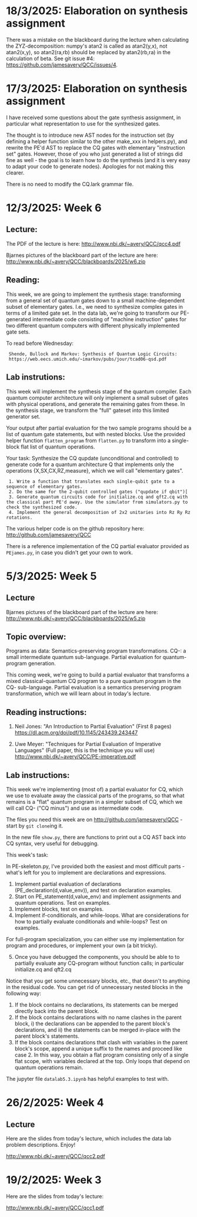 # 18/3/2025: Elaboration on synthesis assignment

There was a mistake on the blackboard during the lecture when calculating the ZYZ-decomposition: numpy's atan2 is called as atan2(y,x), not atan2(x,y), so atan2(ra,rb) should be replaced by atan2(rb,ra) in the calculation of beta. See git issue #4: https://github.com/jamesavery/QCC/issues/4.

# 17/3/2025: Elaboration on synthesis assignment

I have received some questions about the gate synthesis assignment, in particular what representation to use for the synthesized gates. 

The thought is to introduce new AST nodes for the instruction set (by defining a helper function similar to the other make_xxx in helpers.py), and rewrite the PE'd AST to replace the CQ gates with elementary "instruction set" gates. However, those of you who just generated a list of strings did fine as well - the goal is to learn how to do the synthesis (and it is very easy to adapt your code to generate nodes). Apologies for not making this clearer.

There is no need to modify the CQ.lark grammar file.

# 12/3/2025: Week 6

## Lecture: 

The PDF of the lecture is here:
http://www.nbi.dk/~avery/QCC/qcc4.pdf

Bjarnes pictures of the blackboard part of the lecture are here:
http://www.nbi.dk/~avery/QCC/blackboards/2025/w6.zip

## Reading:

This week, we are going to implement the synthesis stage: transforming from a general set of quantum gates down to a small machine-dependent subset of elementary gates. I.e., we need to synthesize complex gates in terms of a limited gate set. In the data lab, we're going to transform our PE-generated intermediate code consisting of "machine instruction" gates for two different quantum computers with different physically implemented gate sets.

To read before Wednesday:

     Shende, Bullock and Markov: Synthesis of Quantum Logic Circuits: 
     https://web.eecs.umich.edu/~imarkov/pubs/jour/tcad06-qsd.pdf
 
## Lab instrutions:

This week will implement the synthesis stage of the quantum compiler. Each quantum computer architecture will only implement a small subset of gates with physical operations, and generate the remaining gates from these. In the synthesis stage, we transform the "full" gateset into this limited generator set.

Your output after partial evaluation for the two sample programs should be a list of quantum gate statements, but with nested blocks. Use the provided helper function `flatten_program` from `flatten.py` to transform into a single-block flat list of quantum operations.

Your task: Synthesize the CQ qupdate (unconditional and controlled) to generate code for a quantum architecture Q that implements only the operations {X,SX,CX,RZ,measure}, which we will call "elementary gates".

     1. Write a function that translates each single-qubit gate to a sequence of elementary gates.
     2. Do the same for the 2-qubit controlled gates ("qupdate if qbit")[
     3. Generate quantum circuits code for initialize.cq and qft2.cq with the classical part PE'd away. Use the simulator from simulators.py to check the synthesized code.
     4. Implement the general decomposition of 2x2 unitaries into Rz Ry Rz rotations.
     
The various helper code is on the github repository here: http://github.com/jamesavery/QCC

There is a reference implementation of the CQ partial evaluator provided as `PEjames.py`, in case you didn't get your own to work.

# 5/3/2025: Week 5

## Lecture
Bjarnes pictures of the blackboard part of the lecture are here:
http://www.nbi.dk/~avery/QCC/blackboards/2025/w5.zip

## Topic overview:

Programs as data: Semantics-preserving program transformations.
CQ-: a small intermediate quantum sub-language.
Partial evaluation for quantum-program generation.

This coming week, we're going to build a partial evaluator that transforms a mixed classical-quantum CQ program to a pure quantum program in the CQ- sub-language. Partial evaluation is a semantics preserving program transformation, which we will learn about in today's lecture.

## Reading instructions:

1. Neil Jones: "An Introduction to Partial Evaluation" (First 8 pages)
https://dl.acm.org/doi/pdf/10.1145/243439.243447

2. Uwe Meyer: "Techniques for Partial Evaluation of Imperative
Languages" (Full paper, this is the technique you will use)
http://www.nbi.dk/~avery/QCC/PE-imperative.pdf

## Lab instructions:

This week we're implementing (most of) a partial evaluator for CQ, which we use to evaluate away the classical parts of the programs, so that what remains is a "flat" quantum program in a simpler subset of CQ, which we will call CQ- ("CQ minus") and use as intermediate code. 

The files you need this week are on http://github.com/jamesavery/QCC - start by `git clone`ing it.

In the new file `show.py`, there are functions to print out a CQ AST back into CQ syntax, very useful for debugging.

This week's task:

In PE-skeleton.py, I've provided both the easiest and most difficult parts - what's left for you to implement are declarations and expressions. 

1. Implement partial evaluation of declarations (PE_declaration(d,value_env)), and test on declaration examples.
2. Start on PE_statement(d,value_env) and implement assignments and quantum operations.
   Test on examples.
3. Implement blocks, test on examples.
4. Implement if-conditionals, and while-loops.
   What are considerations for how to partially evaluate conditionals and while-loops?
   Test on examples.

For full-program specialization, you can either use my implementation for program and procedures,
or implement your own (a bit tricky).

5. Once you have debugged the components, you should be able to to partially evaluate
   any CQ-program without function calls; in particular initialize.cq and qft2.cq

Notice that you get some unnecessary blocks, etc., that doesn't to anything in the residual code.
You can get rid of unnecessary nested blocks in the following way:
1. If the block contains no declarations, its statements can be merged directly back
   into the parent block.
2. If the block contains declarations with no name clashes in the parent block,
   i)  the declarations can be appended to the parent block's declarations, and
   ii) the statements can be merged in-place with the parent block's statements.
3. If the block contains declarations that clash with variables in the parent block's scope,
   append a unique suffix to the names and proceed like case 2.
In this way, you obtain a flat program consisting only of a single flat scope,
with variables declared at the top. Only loops that depend on quantum operations remain.

The jupyter file `datalab5.3.ipynb` has helpful examples to test with.


# 26/2/2025: Week 4

## Lecture
Here are the slides from today's lecture, which includes the data lab problem descriptions. Enjoy!

http://www.nbi.dk/~avery/QCC/qcc2.pdf


# 19/2/2025: Week 3
Here are the slides from today's lecture:

http://www.nbi.dk/~avery/QCC/qcc1.pdf
